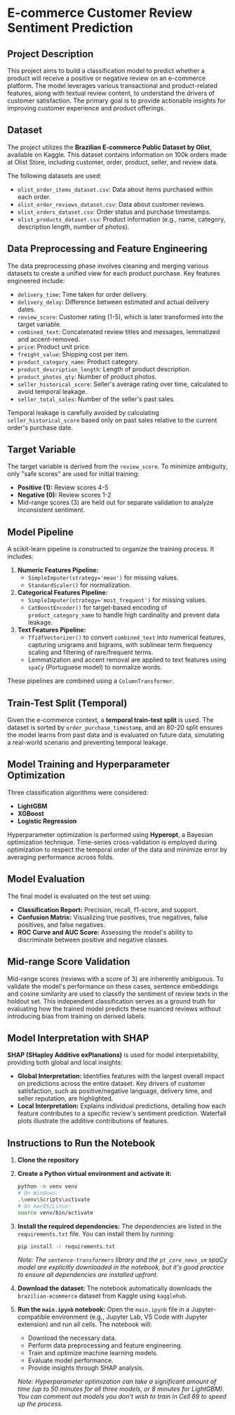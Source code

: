# E-commerce Customer Review Sentiment Prediction

## Project Description
This project aims to build a classification model to predict whether a product will receive a positive or negative review on an e-commerce platform. The model leverages various transactional and product-related features, along with textual review content, to understand the drivers of customer satisfaction. The primary goal is to provide actionable insights for improving customer experience and product offerings.

## Dataset
The project utilizes the **Brazilian E-commerce Public Dataset by Olist**, available on Kaggle. This dataset contains information on 100k orders made at Olist Store, including customer, order, product, seller, and review data.

The following datasets are used:
- `olist_order_items_dataset.csv`: Data about items purchased within each order.
- `olist_order_reviews_dataset.csv`: Data about customer reviews.
- `olist_orders_dataset.csv`: Order status and purchase timestamps.
- `olist_products_dataset.csv`: Product information (e.g., name, category, description length, number of photos).

## Data Preprocessing and Feature Engineering
The data preprocessing phase involves cleaning and merging various datasets to create a unified view for each product purchase. Key features engineered include:

-   `delivery_time`: Time taken for order delivery.
-   `delivery_delay`: Difference between estimated and actual delivery dates.
-   `review_score`: Customer rating (1-5), which is later transformed into the target variable.
-   `combined_text`: Concatenated review titles and messages, lemmatized and accent-removed.
-   `price`: Product unit price.
-   `freight_value`: Shipping cost per item.
-   `product_category_name`: Product category.
-   `product_description_length`: Length of product description.
-   `product_photos_qty`: Number of product photos.
-   `seller_historical_score`: Seller's average rating over time, calculated to avoid temporal leakage.
-   `seller_total_sales`: Number of the seller's past sales.

Temporal leakage is carefully avoided by calculating `seller_historical_score` based only on past sales relative to the current order's purchase date.

## Target Variable
The target variable is derived from the `review_score`. To minimize ambiguity, only "safe scores" are used for initial training:
-   **Positive (1):** Review scores 4-5
-   **Negative (0):** Review scores 1-2
-   Mid-range scores (3) are held out for separate validation to analyze inconsistent sentiment.

## Model Pipeline
A scikit-learn pipeline is constructed to organize the training process. It includes:

1.  **Numeric Features Pipeline:**
    -   `SimpleImputer(strategy='mean')` for missing values.
    -   `StandardScaler()` for normalization.
2.  **Categorical Features Pipeline:**
    -   `SimpleImputer(strategy='most_frequent')` for missing values.
    -   `CatBoostEncoder()` for target-based encoding of `product_category_name` to handle high cardinality and prevent data leakage.
3.  **Text Features Pipeline:**
    -   `TfidfVectorizer()` to convert `combined_text` into numerical features, capturing unigrams and bigrams, with sublinear term frequency scaling and filtering of rare/frequent terms.
    -   Lemmatization and accent removal are applied to text features using `spaCy` (Portuguese model) to normalize words.

These pipelines are combined using a `ColumnTransformer`.

## Train-Test Split (Temporal)
Given the e-commerce context, a **temporal train-test split** is used. The dataset is sorted by `order_purchase_timestamp`, and an 80-20 split ensures the model learns from past data and is evaluated on future data, simulating a real-world scenario and preventing temporal leakage.

## Model Training and Hyperparameter Optimization
Three classification algorithms were considered:
-   **LightGBM**
-   **XGBoost**
-   **Logistic Regression**

Hyperparameter optimization is performed using **Hyperopt**, a Bayesian optimization technique. Time-series cross-validation is employed during optimization to respect the temporal order of the data and minimize error by averaging performance across folds.

## Model Evaluation
The final model is evaluated on the test set using:
-   **Classification Report:** Precision, recall, f1-score, and support.
-   **Confusion Matrix:** Visualizing true positives, true negatives, false positives, and false negatives.
-   **ROC Curve and AUC Score:** Assessing the model's ability to discriminate between positive and negative classes.

## Mid-range Score Validation
Mid-range scores (reviews with a score of 3) are inherently ambiguous. To validate the model's performance on these cases, sentence embeddings and cosine similarity are used to classify the sentiment of review texts in the holdout set. This independent classification serves as a ground truth for evaluating how the trained model predicts these nuanced reviews without introducing bias from training on derived labels.

## Model Interpretation with SHAP
**SHAP (SHapley Additive exPlanations)** is used for model interpretability, providing both global and local insights:

-   **Global Interpretation:** Identifies features with the largest overall impact on predictions across the entire dataset. Key drivers of customer satisfaction, such as positive/negative language, delivery time, and seller reputation, are highlighted.
-   **Local Interpretation:** Explains individual predictions, detailing how each feature contributes to a specific review's sentiment prediction. Waterfall plots illustrate the additive contributions of features.

## Instructions to Run the Notebook
1.  **Clone the repository**

2.  **Create a Python virtual environment and activate it:**
    ```bash
    python -m venv venv
    # On Windows:
    .\venv\Scripts\activate
    # On macOS/Linux:
    source venv/bin/activate
    ```
3.  **Install the required dependencies:**
    The dependencies are listed in the `requirements.txt` file. You can install them by running:
    ```bash
    pip install -r requirements.txt
    ```
    _Note: The `sentence-transformers` library and the `pt_core_news_sm` spaCy model are explicitly downloaded in the notebook, but it's good practice to ensure all dependencies are installed upfront._

4.  **Download the dataset:**
    The notebook automatically downloads the `brazilian-ecommerce` dataset from Kaggle using `kagglehub`.

5.  **Run the `main.ipynb` notebook:**
    Open the `main.ipynb` file in a Jupyter-compatible environment (e.g., Jupyter Lab, VS Code with Jupyter extension) and run all cells.
    The notebook will:
    -   Download the necessary data.
    -   Perform data preprocessing and feature engineering.
    -   Train and optimize machine learning models.
    -   Evaluate model performance.
    -   Provide insights through SHAP analysis.

    _Note: Hyperparameter optimization can take a significant amount of time (up to 50 minutes for all three models, or 8 minutes for LightGBM). You can comment out models you don't wish to train in Cell 69 to speed up the process._
